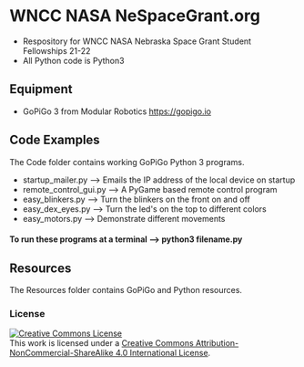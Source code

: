 # WNCC NASA NeSpaceGrant.org
- Respository for WNCC NASA Nebraska Space Grant Student Fellowships 21-22
- All Python code is Python3
## Equipment
- GoPiGo 3 from Modular Robotics https://gopigo.io
## Code Examples
The Code folder contains working GoPiGo Python 3 programs.
- startup_mailer.py --> Emails the IP address of the local device on startup
- remote_control_gui.py --> A PyGame based remote control program
- easy_blinkers.py --> Turn the blinkers on the front on and off
- easy_dex_eyes.py --> Turn the led's on the top to different colors
- easy_motors.py --> Demonstrate different movements
#### To run these programs at a terminal --> python3 filename.py
## Resources
The Resources folder contains GoPiGo and Python resources.
### License
<a rel="license" href="http://creativecommons.org/licenses/by-nc-sa/4.0/"><img alt="Creative Commons License" style="border-width:0" src="https://i.creativecommons.org/l/by-nc-sa/4.0/88x31.png" /></a><br />This work is licensed under a <a rel="license" href="http://creativecommons.org/licenses/by-nc-sa/4.0/">Creative Commons Attribution-NonCommercial-ShareAlike 4.0 International License</a>.
